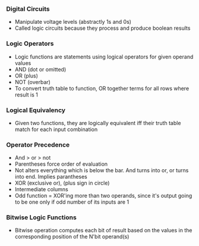 ### Digital Circuits
- Manipulate voltage levels (abstractly 1s and 0s)
- Called logic circuits because they process and produce boolean results

### Logic Operators
- Logic functions are statements using logical operators for given operand values
- AND (dot or omitted)
- OR (plus)
- NOT (overbar)
- To convert truth table to function, OR together terms for all rows where result is 1

### Logical Equivalency
- Given two functions, they are logically equivalent iff their truth table match for each input combination

### Operator Precedence
- And > or > not
- Parentheses force order of evaluation
- Not alters everything which is below the bar. And turns into or, or turns into end. Implies parantheses
- XOR (exclusive or), (plus sign in circle)
- Intermediate columns 
- Odd function = XOR'ing more than two operands, since it's output going to be one only if odd number of its inputs are 1

### Bitwise Logic Functions
- Bitwise operation computes each bit of result based on the values in the corresponding position of the N'bit operand(s)